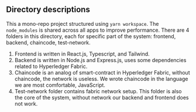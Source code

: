 ## Directory descriptions

This a mono-repo project structured using `yarn workspace`. The `node_modules` is shared across all apps to improve performance. There are 4 folders in this directory, each for specific part of the system: frontend, backend, chaincode, test-network.

1. Frontend is written in React.js, Typescript, and Tailwind.
2. Backend is written in Node.js and Express.js, uses some dependencies related to Hyperledger Fabric.
3. Chaincode is an analog of smart-contract in Hyperledger Fabric, without chaincode, the network is useless. We wrote chaincode in the language we are most comfortable, JavaScript.
4. Test-network folder contains fabric network setup. This folder is also the core of the system, without network our backend and frontend does not work.
